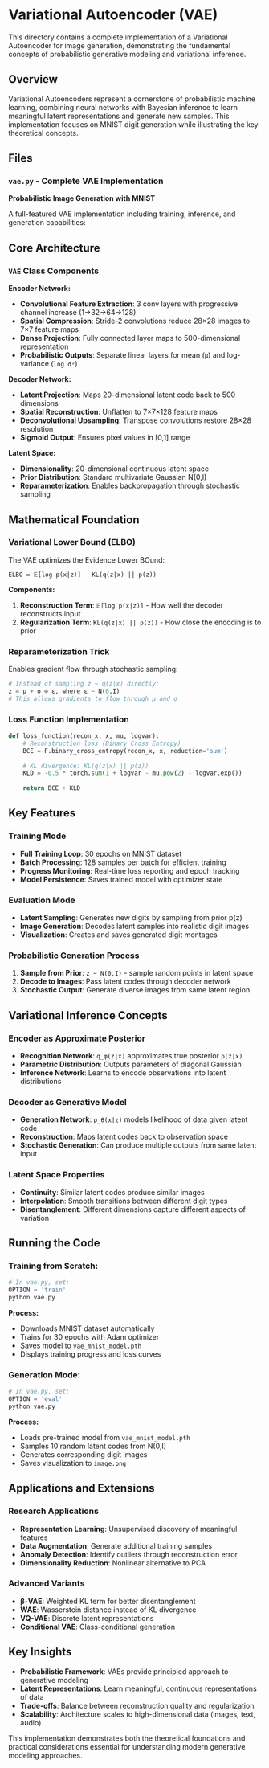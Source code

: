 # Variational Autoencoder (VAE)

This directory contains a complete implementation of a Variational Autoencoder for image generation, demonstrating the fundamental concepts of probabilistic generative modeling and variational inference.

## Overview

Variational Autoencoders represent a cornerstone of probabilistic machine learning, combining neural networks with Bayesian inference to learn meaningful latent representations and generate new samples. This implementation focuses on MNIST digit generation while illustrating the key theoretical concepts.

## Files

### `vae.py` - Complete VAE Implementation
**Probabilistic Image Generation with MNIST**

A full-featured VAE implementation including training, inference, and generation capabilities:

## Core Architecture

### `VAE` Class Components

**Encoder Network:**
- **Convolutional Feature Extraction**: 3 conv layers with progressive channel increase (1→32→64→128)
- **Spatial Compression**: Stride-2 convolutions reduce 28×28 images to 7×7 feature maps  
- **Dense Projection**: Fully connected layer maps to 500-dimensional representation
- **Probabilistic Outputs**: Separate linear layers for mean (`μ`) and log-variance (`log σ²`)

**Decoder Network:**
- **Latent Projection**: Maps 20-dimensional latent code back to 500 dimensions
- **Spatial Reconstruction**: Unflatten to 7×7×128 feature maps
- **Deconvolutional Upsampling**: Transpose convolutions restore 28×28 resolution
- **Sigmoid Output**: Ensures pixel values in [0,1] range

**Latent Space:**
- **Dimensionality**: 20-dimensional continuous latent space
- **Prior Distribution**: Standard multivariate Gaussian N(0,I)
- **Reparameterization**: Enables backpropagation through stochastic sampling

## Mathematical Foundation

### Variational Lower Bound (ELBO)
The VAE optimizes the Evidence Lower BOund:
```
ELBO = 𝔼[log p(x|z)] - KL(q(z|x) || p(z))
```

**Components:**
1. **Reconstruction Term**: `𝔼[log p(x|z)]` - How well the decoder reconstructs input
2. **Regularization Term**: `KL(q(z|x) || p(z))` - How close the encoding is to prior

### Reparameterization Trick
Enables gradient flow through stochastic sampling:
```python
# Instead of sampling z ~ q(z|x) directly:
z = μ + σ ⊙ ε, where ε ~ N(0,I)
# This allows gradients to flow through μ and σ
```

### Loss Function Implementation
```python
def loss_function(recon_x, x, mu, logvar):
    # Reconstruction loss (Binary Cross Entropy)
    BCE = F.binary_cross_entropy(recon_x, x, reduction='sum')
    
    # KL divergence: KL(q(z|x) || p(z))
    KLD = -0.5 * torch.sum(1 + logvar - mu.pow(2) - logvar.exp())
    
    return BCE + KLD
```

## Key Features

### Training Mode
- **Full Training Loop**: 30 epochs on MNIST dataset
- **Batch Processing**: 128 samples per batch for efficient training
- **Progress Monitoring**: Real-time loss reporting and epoch tracking
- **Model Persistence**: Saves trained model with optimizer state

### Evaluation Mode
- **Latent Sampling**: Generates new digits by sampling from prior p(z)
- **Image Generation**: Decodes latent samples into realistic digit images
- **Visualization**: Creates and saves generated digit montages

### Probabilistic Generation Process
1. **Sample from Prior**: `z ~ N(0,I)` - sample random points in latent space
2. **Decode to Images**: Pass latent codes through decoder network
3. **Stochastic Output**: Generate diverse images from same latent region

## Variational Inference Concepts

### Encoder as Approximate Posterior
- **Recognition Network**: `q_φ(z|x)` approximates true posterior `p(z|x)`
- **Parametric Distribution**: Outputs parameters of diagonal Gaussian
- **Inference Network**: Learns to encode observations into latent distributions

### Decoder as Generative Model  
- **Generation Network**: `p_θ(x|z)` models likelihood of data given latent code
- **Reconstruction**: Maps latent codes back to observation space
- **Stochastic Generation**: Can produce multiple outputs from same latent input

### Latent Space Properties
- **Continuity**: Similar latent codes produce similar images
- **Interpolation**: Smooth transitions between different digit types
- **Disentanglement**: Different dimensions capture different aspects of variation

## Running the Code

### Training from Scratch:
```python
# In vae.py, set:
OPTION = 'train'
python vae.py
```
**Process:**
- Downloads MNIST dataset automatically
- Trains for 30 epochs with Adam optimizer
- Saves model to `vae_mnist_model.pth`
- Displays training progress and loss curves

### Generation Mode:
```python  
# In vae.py, set:
OPTION = 'eval'
python vae.py
```
**Process:**
- Loads pre-trained model from `vae_mnist_model.pth`
- Samples 10 random latent codes from N(0,I)
- Generates corresponding digit images
- Saves visualization to `image.png`

## Applications and Extensions

### Research Applications
- **Representation Learning**: Unsupervised discovery of meaningful features
- **Data Augmentation**: Generate additional training samples
- **Anomaly Detection**: Identify outliers through reconstruction error
- **Dimensionality Reduction**: Nonlinear alternative to PCA

### Advanced Variants
- **β-VAE**: Weighted KL term for better disentanglement
- **WAE**: Wasserstein distance instead of KL divergence  
- **VQ-VAE**: Discrete latent representations
- **Conditional VAE**: Class-conditional generation

## Key Insights

- **Probabilistic Framework**: VAEs provide principled approach to generative modeling
- **Latent Representations**: Learn meaningful, continuous representations of data
- **Trade-offs**: Balance between reconstruction quality and regularization
- **Scalability**: Architecture scales to high-dimensional data (images, text, audio)

This implementation demonstrates both the theoretical foundations and practical considerations essential for understanding modern generative modeling approaches.